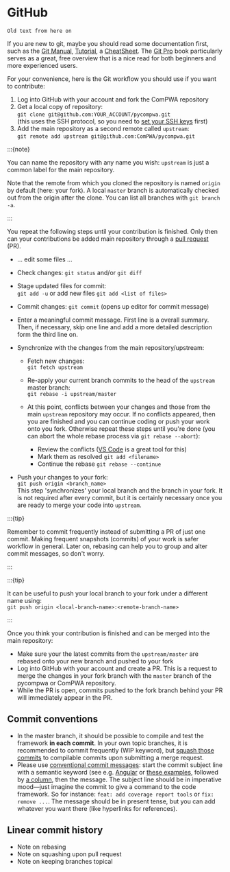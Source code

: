 # GitHub

```{warning}
Old text from here on
```

If you are new to git, maybe you should read some documentation first, such as
the [Git Manual](https://git-scm.com/docs/user-manual.html),
[Tutorial](http://rogerdudler.github.io/git-guide/), a
[CheatSheet](https://services.github.com/on-demand/downloads/github-git-cheat-sheet.pdf).
The [Git Pro](https://git-scm.com/book/en/v2) book particularly serves as a
great, free overview that is a nice read for both beginners and more
experienced users.

For your convenience, here is the Git workflow you should use if you want to
contribute:

1. Log into GitHub with your account and fork the ComPWA repository
2. Get a local copy of repository: <br>
   `git clone git@github.com:YOUR_ACCOUNT/pycompwa.git` <br> (this uses the SSH
   protocol, so you need to
   [set your SSH keys](https://docs.github.com/en/github/authenticating-to-github/managing-commit-signature-verification)
   first)
3. Add the main repository as a second remote called `upstream`: <br>
   `git remote add upstream git@github.com:ComPWA/pycompwa.git`

:::{note}

You can name the repository with any name you wish: `upstream` is just a common
label for the main repository.

Note that the remote from which you cloned the repository is named `origin` by
default (here: your fork). A local `master` branch is automatically checked out
from the origin after the clone. You can list all branches with
`git branch -a`.

:::

You repeat the following steps until your contribution is finished. Only then
can your contributions be added main repository through a
[pull request](https://docs.github.com/en/github/collaborating-with-issues-and-pull-requests/about-pull-requests)
(PR).

- ... edit some files ...
- Check changes: `git status` and/or `git diff`
- Stage updated files for commit: <br> `git add -u` or add new files
  `git add <list of files>`
- Commit changes: `git commit` (opens up editor for commit message)
- Enter a meaningful commit message. First line is a overall summary. Then, if
  necessary, skip one line and add a more detailed description form the third
  line on.
- Synchronize with the changes from the main repository/upstream:

  - Fetch new changes: <br> `git fetch upstream`
  - Re-apply your current branch commits to the head of the `upstream` master
    branch: <br> `git rebase -i upstream/master`
  - At this point, conflicts between your changes and those from the main
    `upstream` repository may occur. If no conflicts appeared, then you are
    finished and you can continue coding or push your work onto you fork.
    Otherwise repeat these steps until you're done (you can abort the whole
    rebase process via `git rebase --abort`):

    - Review the conflicts ([VS Code](https://code.visualstudio.com/) is a
      great tool for this)
    - Mark them as resolved `git add <filename>`
    - Continue the rebase `git rebase --continue`

- Push your changes to your fork: <br> `git push origin <branch_name>` <br>
  This step 'synchronizes' your local branch and the branch in your fork. It is
  not required after every commit, but it is certainly necessary once you are
  ready to merge your code into `upstream`.

:::{tip}

Remember to commit frequently instead of submitting a PR of just one commit.
Making frequent snapshots (commits) of your work is safer workflow in general.
Later on, rebasing can help you to group and alter commit messages, so don't
worry.

:::

:::{tip}

It can be useful to push your local branch to your fork under a different name
using: <br> `git push origin <local-branch-name>:<remote-branch-name>`

:::

Once you think your contribution is finished and can be merged into the main
repository:

- Make sure your the latest commits from the `upstream/master` are rebased onto
  your new branch and pushed to your fork
- Log into GitHub with your account and create a PR. This is a request to merge
  the changes in your fork branch with the `master` branch of the pycompwa or
  ComPWA repository.
- While the PR is open, commits pushed to the fork branch behind your PR will
  immediately appear in the PR.

## Commit conventions

- In the master branch, it should be possible to compile and test the framework
  **in each commit**. In your own topic branches, it is recommended to commit
  frequently (WIP keyword), but
  [squash those commits](https://git-scm.com/book/en/v2/Git-Tools-Rewriting-History)
  to compilable commits upon submitting a merge request.
- Please use
  [conventional commit messages](https://www.conventionalcommits.org/): start
  the commit subject line with a semantic keyword (see e.g.
  [Angular](https://github.com/angular/angular/blob/master/CONTRIBUTING.md#type)
  or
  [these examples](https://seesparkbox.com/foundry/semantic_commit_messages),
  followed by [a column](https://git-scm.com/docs/git-interpret-trailers), then
  the message. The subject line should be in imperative mood—just imagine the
  commit to give a command to the code framework. So for instance:
  `feat: add coverage report tools` or `fix: remove ...`. The message should be
  in present tense, but you can add whatever you want there (like hyperlinks
  for references).

## Linear commit history

- Note on rebasing
- Note on squashing upon pull request
- Note on keeping branches topical
